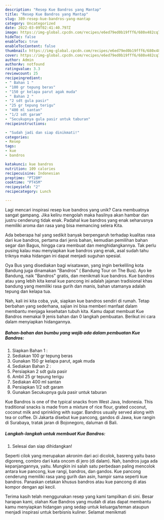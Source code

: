 ```yaml
---
description: "Resep Kue Bandros yang Mantap"
title: "Resep Kue Bandros yang Mantap"
slug: 389-resep-kue-bandros-yang-mantap
category: Uncategorized
date: 2022-03-09T02:41:40.797Z
image: https://img-global.cpcdn.com/recipes/e6ed79ed0b19fff6/680x482cq70/kue-bandros-foto-resep-utama.jpg
hideToc: false
enableToc: true
enableTocContent: false
thumbnail: https://img-global.cpcdn.com/recipes/e6ed79ed0b19fff6/680x482cq70/kue-bandros-foto-resep-utama.jpg
cover: https://img-global.cpcdn.com/recipes/e6ed79ed0b19fff6/680x482cq70/kue-bandros-foto-resep-utama.jpg
author: Admin
authorAv: notfound
ratingvalue: 3.3
reviewcount: 25
recipeingredient:
- " Bahan 1 "
- "100 gr tepung beras"
- "150 gr kelapa parut agak muda"
- " Bahan 2 "
- "2 sdt gula pasir"
- "25 gr tepung terigu"
- "400 ml santan"
- "1/2 sdt garam"
- "Secukupnya gula pasir untuk taburan"
recipeinstructions:

- "Sudah jadi dan siap dinikmati!"
categories:
- Resep
tags:
- kue
- bandros

katakunci: kue bandros 
nutrition: 109 calories
recipecuisine: Indonesian
preptime: "PT28M"
cooktime: "PT45M"
recipeyield: "2"
recipecategory: Lunch

---
```





Lagi mencari inspirasi resep kue bandros yang unik? Cara membuatnya sangat gampang. Jika keliru mengolah maka hasilnya akan hambar dan justru cenderung tidak enak. Padahal kue bandros yang enak seharusnya memiliki aroma dan rasa yang bisa memancing selera Kita.





Ada beberapa hal yang sedikit banyak berpengaruh terhadap kualitas rasa dari kue bandros, pertama dari jenis bahan, kemudian pemilihan bahan segar dan Bagus, hingga cara membuat dan menghidangkannya. Tak perlu pusing kalau mau menyiapkan kue bandros yang enak,      asal sudah tahu triknya maka hidangan ini dapat menjadi suguhan spesial.














Oya Bus yang disediakan bagi wisatawan, yang ingin berkeliling kota Bandung juga dinamakan &#34;Bandros&#34; ( Bandung Tour on The Bus). Ayo ke Bandung, naik &#34;Bandros&#34; gratis, dan menikmati kue bandros. Kue bandros atau yang lebih kita kenal kue pancong ini adalah jajanan tradisional khas bandung yang memiliki rasa gurih dan manis, bahan utamanya adalah tepung dan kelapa tua.






Nah, kali ini kita coba, yuk, siapkan kue bandros sendiri di rumah. Tetap berbahan yang sederhana, sajian ini bisa memberi manfaat dalam membantu menjaga kesehatan tubuh kita. Kamu dapat membuat Kue Bandros memakai 9 jenis bahan dan 0 langkah pembuatan. Berikut ini cara dalam menyiapkan hidangannya.

<!--inarticleads1-->

##### Bahan-bahan dan bumbu yang wajib ada dalam pembuatan Kue Bandros:

1. Siapkan  Bahan 1 :
1. Sediakan 100 gr tepung beras
1. Gunakan 150 gr kelapa parut, agak muda
1. Sediakan  Bahan 2 :
1. Persiapkan 2 sdt gula pasir
1. Ambil 25 gr tepung terigu
1. Sediakan 400 ml santan
1. Persiapkan 1/2 sdt garam
1. Gunakan Secukupnya gula pasir untuk taburan


Kue Bandros is one of the typical snacks from West Java, Indonesia. This traditional snacks is made from a mixture of rice flour, grated coconut, coconut milk and sprinkling with sugar. Bandros usually served along with tea or coffee. Di Jakarta disebut kue pancong, gandos di Jawa, kue rangin di Surabaya, tratak jaran di Bojonegoro, daluman di Bali. 

<!--inarticleads2-->

##### Langkah-langkah untuk membuat Kue Bandros:


1. Selesai dan siap dihidangkan!

Seperti cilok yang merupakan akronim dari aci dicolok, basreng yaitu baso digoreng, combro dari kata oncom di jero (di dalam). Nah, bandros juga ada kepanjangannya, yaitu. Mungkin ini salah satu perbedaan paling mencolok antara kue pancong, kue rangi, bandros, dan gandos. Kue pancong cenderung memiliki rasa yang gurih dan asin, hampir sama seperti kue bandros. Panaskan cetakan khusus bandros atau kue pancong di atas kompor dengan api kecil. 

Terima kasih telah menggunakan resep yang kami tampilkan di sini. Besar harapan kami, olahan Kue Bandros yang mudah di atas dapat membantu kamu menyiapkan hidangan yang sedap untuk keluarga/teman ataupun menjadi inspirasi untuk berbisnis kuliner. Selamat menikmati
